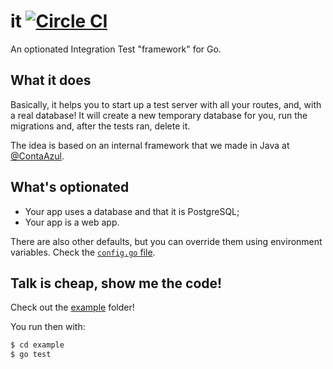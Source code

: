 # it [![Circle CI](https://circleci.com/gh/caarlos0/it.svg?style=svg&circle-token=434594c6d2cdae171a9f60b34209157cde821afe)](https://circleci.com/gh/caarlos0/it)

An optionated Integration Test "framework" for Go.

## What it does

Basically, it helps you to start up a test server with all your routes, and,
with a real database! It will create a new temporary database for you, run
the migrations and, after the tests ran, delete it.

The idea is based on an internal framework that we made in Java at
[@ContaAzul](http://github.com/ContaAzul).

## What's optionated

- Your app uses a database and that it is PostgreSQL;
- Your app is a web app.

There are also other defaults, but you can override them using environment
variables. Check the [`config.go` file](/base/config.go).

## Talk is cheap, show me the code!

Check out the [example](/example) folder!

You run then with:

```sh
$ cd example
$ go test
```

